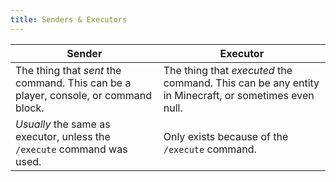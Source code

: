 ```yaml
---
title: Senders & Executors
---
```


| **Sender**                                                                          | **Executor**                                                                                        |
| ----------------------------------------------------------------------------------- | --------------------------------------------------------------------------------------------------- |
| The thing that _sent_ the command. This can be a player, console, or command block. | The thing that _executed_ the command. This can be any entity in Minecraft, or sometimes even null. |
| _Usually_ the same as executor, unless the `/execute` command was used.             | Only exists because of the `/execute` command.                                                      |
